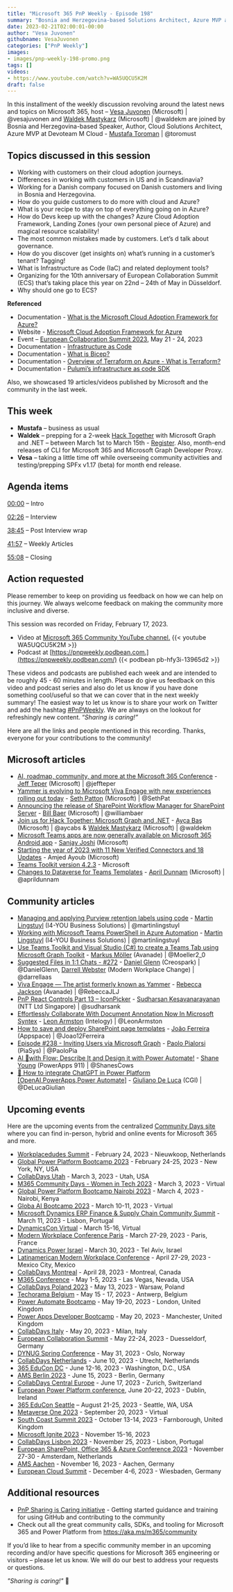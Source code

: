 ```yaml
---
title: "Microsoft 365 PnP Weekly - Episode 198"
summary: "Bosnia and Herzegovina-based Solutions Architect, Azure MVP at Devoteam M Cloud - Mustafa Toroman joins Microsoft’s Vesa Juvonen and Waldek Mastykarz in a discussion about cloud adoption, governance, staying current, IaC, ECS plus 19 articles."
date: 2023-02-21T02:00:01-00:00
author: "Vesa Juvonen"
githubname: VesaJuvonen
categories: ["PnP Weekly"]
images:
- images/pnp-weekly-198-promo.png
tags: []
videos:
- https://www.youtube.com/watch?v=WA5UQCU5K2M
draft: false
---
```

 
In this installment of the weekly discussion revolving around the latest news and topics on Microsoft 365, host – [Vesa Juvonen](http://twitter.com/vesajuvonen) (Microsoft) \| @vesajuvonen and [Waldek Mastykarz](http://twitter.com/waldekm) (Microsoft) \| @waldekm are joined by Bosnia and Herzegovina-based Speaker, Author, Cloud Solutions Architect, Azure MVP at Devoteam M Cloud - [Mustafa Toroman](https://twitter.com/toromust) \| @toromust

## Topics discussed in this session

* Working with customers on their cloud adoption journeys.
* Differences in working with customers in US and in Scandinavia?
* Working for a Danish company focused on Danish customers and living in Bosnia and Herzegovina.
* How do you guide customers to do more with cloud and Azure?
* What is your recipe to stay on top of everything going on in Azure?
* How do Devs keep up with the changes? Azure Cloud Adoption Framework, Landing Zones (your own personal piece of Azure) and magical resource scalability!
* The most common mistakes made by customers. Let’s d talk about governance.
* How do you discover (get insights on) what’s running in a customer’s tenant? Tagging!
* What is Infrastructure as Code (IaC) and related deployment tools?
* Organizing for the 10th anniversary of European Collaboration Summit (ECS) that’s taking place this year on 22nd – 24th of May in Düsseldorf.
* Why should one go to ECS?

**Referenced**

* Documentation - [What is the Microsoft Cloud Adoption Framework for Azure?](https://learn.microsoft.com/azure/cloud-adoption-framework/overview)
* Website - [Microsoft Cloud Adoption Framework for Azure](https://azure.microsoft.com/solutions/cloud-enablement/cloud-adoption-framework/#overview)
* Event – [European Collaboration Summit 2023](https://communitydays.org/event/2023-05-22/european-collaboration-summit-2023), May 21 - 24, 2023
* Documentation - [Infrastructure as Code](https://learn.microsoft.com/azure/cloud-adoption-framework/ready/considerations/infrastructure-as-code)
* Documentation - [What is Bicep?](https://learn.microsoft.com/azure/azure-resource-manager/bicep/overview?tabs=bicep)
* Documentation - [Overview of Terraform on Azure - What is Terraform?](https://learn.microsoft.com/azure/developer/terraform/overview)
* Documentation - [Pulumi’s infrastructure as code SDK](https://www.pulumi.com/azure/)

Also, we showcased 19 articles/videos published by Microsoft and the community in the last week.

## This week

* **Mustafa** – business as usual
* **Waldek** – prepping for a 2-week [Hack Together](https://aka.ms/hack-together) with Microsoft Graph and .NET – between March 1st to March 15th - [Register](https://forms.office.com/Pages/ResponsePage.aspx?id=v4j5cvGGr0GRqy180BHbR0ktYAUCTtVIvJkJdFsfkalUMlM0SVBXRjIyTEFJQVFYOUMzTDE2SEY1WS4u). Also, month-end releases of CLI for Microsoft 365 and Microsoft Graph Developer Proxy.
* **Vesa** – taking a little time off while overseeing community activities and testing/prepping SPFx v1.17 (beta) for month end release.

## Agenda items

[00:00](https://youtu.be/WA5UQCU5K2M?t=0) – Intro

[02:26](https://youtu.be/WA5UQCU5K2M?t=146) – Interview

[38:45](https://youtu.be/WA5UQCU5K2M?t=2325) – Post Interview wrap

[41:57](https://youtu.be/WA5UQCU5K2M?t=2517) – Weekly Articles

[55:08](https://youtu.be/WA5UQCU5K2M?t=3308) – Closing

## Action requested

Please remember to keep on providing us feedback on how we can help on this journey. We always welcome feedback on making the community more inclusive and diverse.

This session was recorded on Friday, February 17, 2023.

*   Video at [Microsoft 365 Community YouTube channel.](https://aka.ms/m365pnp-videos)
    {{< youtube WA5UQCU5K2M >}}
*   Podcast at [https://pnpweekly.podbean.com.](https://pnpweekly.podbean.com/) 
    {{< podbean pb-hfy3i-13965d2 >}}   

These videos and podcasts are published each week and are intended to be roughly 45 - 60 minutes in length.  Please do give us feedback on this video and podcast series and also do let us know if you have done something cool/useful so that we can cover that in the next weekly summary! The easiest way to let us know is to share your work on Twitter and add the hashtag [#PnPWeekly](https://twitter.com/search?q=%23pnpweekly). We are always on the lookout for refreshingly new content. “_Sharing is caring!”_ 

Here are all the links and people mentioned in this recording. Thanks, everyone for your contributions to the community!

## Microsoft articles

* [AI, roadmap, community, and more at the Microsoft 365 Conference](https://techcommunity.microsoft.com/t5/microsoft-365-blog/ai-roadmap-community-and-more-at-the-microsoft-365-conference/ba-p/3739698) - [Jeff Teper](https://twitter.com/jeffteper) (Microsoft) | @jeffteper
* [Yammer is evolving to Microsoft Viva Engage with new experiences rolling out today](https://www.microsoft.com/microsoft-365/blog/2023/02/13/yammer-is-evolving-to-microsoft-viva-engage-with-new-experiences-rolling-out-today/) - [Seth Patton](https://twitter.com/SethPat) (Microsoft) | @SethPat
* [Announcing the release of SharePoint Workflow Manager for SharePoint Server](https://techcommunity.microsoft.com/t5/microsoft-sharepoint-blog/announcing-the-release-of-sharepoint-workflow-manager-for/ba-p/3744881) - [Bill Baer](https://twitter.com/williambaer) (Microsoft) | @williambaer
* [Join us for Hack Together: Microsoft Graph and .NET](https://devblogs.microsoft.com/microsoft365dev/join-us-for-hack-together-microsoft-graph-and-net/) - [Ayça Baş](https://twitter.com/aycabs) (Microsoft) | @aycabs & [Waldek Mastykarz](https://twitter.com/waldekm) (Microsoft) | @waldekm
* [Microsoft Teams apps are now generally available on Microsoft 365 Android app](https://devblogs.microsoft.com/microsoft365dev/microsoft-teams-apps-are-now-generally-available-on-microsoft-365-android-app/) - [Sanjay Joshi](https://www.linkedin.com/in/sanjayjoshi01/) (Microsoft)
* [Starting the year of 2023 with 11 New Verified Connectors and 18 Updates](https://powerautomate.microsoft.com/blog/starting-the-year-of-2023-with-11-new-verified-connectors-and-18-updates/) - Amjed Ayoub (Microsoft)
* [Teams Toolkit version 4.2.3](https://marketplace.visualstudio.com/items/TeamsDevApp.ms-teams-vscode-extension/changelog) - Microsoft
* [Changes to Dataverse for Teams Templates](https://www.youtube.com/watch?v=Lm0j7zlPZ2g) - [April Dunnam](https://twitter.com/aprildunnam) (Microsoft) | @aprildunnam

## Community articles

* [Managing and applying Purview retention labels using code](https://www.blimped.nl/managing-and-applying-purview-retention-labels-using-code/) - [Martin Lingstuyl](https://twitter.com/martinlingstuyl) (I4-YOU Business Solutions) | @martinlingstuyl
* [Working with Microsoft Teams PowerShell in Azure Automation](https://www.blimped.nl/working-with-teams-powershell-in-azure-automation/) - [Martin Lingstuyl](https://twitter.com/martinlingstuyl) (I4-YOU Business Solutions) | @martinlingstuyl
* [Use Teams Toolkit and Visual Studio (C#) to create a Teams Tab using Microsoft Graph Toolkit](https://mmsharepoint.wordpress.com/2023/02/16/use-teams-toolkit-and-visual-studio-c-to-create-a-teams-tab-using-microsoft-graph-toolkit/) - [Markus Möller](https://twitter.com/Moeller2_0) (Avanade) | @Moeller2_0
* [Suggested Files in 1:1 Chats - #272](https://www.messagecentershow.com/e/suggested-files-in-11-chats-272/) - [Daniel Glenn](https://twitter.com/DanielGlenn) (Creospark) | @DanielGlenn, [Darrell Webster](http://twitter.com/darrellaas) (Modern Workplace Change) | @darrellaas
* [Viva Engage — The artist formerly known as Yammer](https://regarding365.com/viva-engage-the-artist-formerly-known-as-yammer-59002e6defe4) - [Rebecca Jackson](https://twitter.com/RebeccaJLJ) (Avanade) | @RebeccaJLJ
* [PnP React Controls Part 13 – IconPicker](https://spknowledge.com/2023/02/16/pnp-react-controls-part-13-iconpicker/) - [Sudharsan Kesavanarayanan](https://www.linkedin.com/in/sudharsan-kesavanarayanan-75b2bbb/) (NTT Ltd Singapore) | @sudharsank
* [Effortlessly Collaborate With Document Annotation Now In Microsoft Syntex](https://www.leonarmston.com/2023/02/effortlessly-collaborate-with-document-annotation-now-in-microsoft-syntex/) - [Leon Armston](https://twitter.com/LeonArmston) (Intelogy) | @LeonArmston
* [How to save and deploy SharePoint page templates](https://sharepoint.handsontek.net/2023/02/15/save-deploy-sharepoint-pages-templates/) - [João Ferreira](https://twitter.com/Joao12Ferreira) (Appspace) | @Joao12Ferreira
* [Episode #238 - Inviting Users via Microsoft Graph](https://www.youtube.com/watch?v=UUS1uvbXa2M) - [Paolo Pialorsi](https://twitter.com/PaoloPia) (PiaSys) | @PaoloPia
* [AI 🤖with Flow: Describe It and Design it with Power Automate!](https://www.youtube.com/watch?v=-ywtbzA5iiI) - [Shane Young](https://twitter.com/ShanesCows) (PowerApps 911) | @ShanesCows
* [🤖 How to integrate ChatGPT in Power Platform [OpenAI,PowerApps,Power Automate]](https://www.youtube.com/watch?v=ivIKwSWxrI8) - [Giuliano De Luca](https://twitter.com/DeLucaGiulian) (CGI) | @DeLucaGiulian

## Upcoming events

Here are the upcoming events from the centralized [Community Days site](https://communitydays.org/events?when=upcoming) where you can find in-person, hybrid and online events for Microsoft 365 and more.

* [Workplacedudes Summit](https://www.communitydays.org/event/2023-02-24/workplacedudes-summit) - February 24, 2023 - Nieuwkoop, Netherlands
* [Global Power Platform Bootcamp 2023](https://www.communitydays.org/event/2023-02-24/global-power-platform-bootcamp-2023-new-york) - February 24-25, 2023 - New York, NY, USA
* [CollabDays Utah](https://www.collabdays.org/2023-utah/) - March 3, 2023 - Utah, USA
* [M365 Community Days - Women in Tech 2023](https://www.communitydays.org/event/2023-03-03/m365-community-days-women-in-tech-2023) - March 3, 2023 - Virtual
* [Global Power Platform Bootcamp Nairobi 2023](https://www.communitydays.org/event/2023-03-04/global-power-platform-bootcamp-nairobi-2023#home) - March 4, 2023 - Nairobi, Kenya
* [Globa AI Bootcamp 2023](https://www.communitydays.org/event/2023-03-10/global-ai-bootcamp-2023) - March 10-11, 2023 - Virtual
* [Microsoft Dynamics ERP Finance & Supply Chain Community Summit](https://www.communitydays.org/event/2023-03-11/dynamics-365-finance-and-supply-chain-summit) - March 11, 2023 - Lisbon, Portugal
* [DynamicsCon Virtual](https://www.communitydays.org/event/2023-03-15/dynamicscon-virtual) - March 15-16, Virtual
* [Modern Workplace Conference Paris](https://modern-workplace.pro/) - March 27-29, 2023 - Paris, France
* [Dynamics Power Israel](https://www.communitydays.org/event/2023-03-30/dynamics-power-israel) - March 30, 2023 - Tel Aviv, Israel
* [Latinamerican Modern Workplace Conference](https://www.communitydays.org/event/2023-04-27/get-cslatam-conference-2023) - April 27-29, 2023 - Mexico City, Mexico
* [CollabDays Montreal](https://www.collabdays.org/2023-montreal/) - April 28, 2023 - Montreal, Canada
* [M365 Conference](https://m365conf.com/#!/) - May 1-5, 2023 - Las Vegas, Nevada, USA
* [CollabDays Poland 2023](https://www.communitydays.org/event/2023-05-13/collabdays-poland-2023) - May 13, 2023 - Warsaw, Poland
* [Techorama Belgium](https://www.techorama.be/) - May 15 - 17, 2023 - Antwerp, Belgium
* [Power Automate Bootcamp](https://www.communitydays.org/event/2023-05-19/power-automate-bootcamp-2023) - May 19-20, 2023 - London, United Kingdom
* [Power Apps Developer Bootcamp](https://www.communitydays.org/event/2023-05-20/power-apps-developer-bootcamp) - May 20, 2023 - Manchester, United Kingdom
* [CollabDays Italy](https://www.collabdays.org/2023-italy/) - May 20, 2023 - Milan, Italy
* [European Collaboration Summit](https://www.collabsummit.eu/) - May 22-24, 2023 - Duesseldorf, Germany
* [DYNUG Spring Conference](https://www.communitydays.org/event/2023-05-31/dynug-spring-conference) - May 31, 2023 - Oslo, Norway
* [CollabDays Netherlands](https://www.communitydays.org/event/2023-06-10/collabdays-netherlands-2023) - June 10, 2023 - Utrecht, Netherlands
* [365 EduCon DC](https://365educon.com/DC/) - June 12-16, 2023 - Washington, D.C., USA
* [AMS Berlin 2023](https://www.communitydays.org/event/2023-06-15/amsberlin-2023) - June 15, 2023 - Berlin, Germany
* [CollabDays Central Europe](https://www.collabdays.org/2023-ce/) - June 17, 2023 - Zurich, Switzerland
* [European Power Platform conference](https://www.sharepointeurope.com/european-power-platform-conference/), June 20-22, 2023 - Dublin, Ireland
* [365 EduCon Seattle](https://365educon.com/Seattle/) – August 21-25, 2023 - Seattle, WA, USA
* [Metaverse One 2023](https://www.communitydays.org/event/2023-09-20/metaverse-one-2023) - September 20, 2023 - Virtual
* [South Coast Summit 2023](https://www.southcoastsummit.com/) - October 13-14, 2023 - Farnborough, United Kingdom
* [Microsoft Ignite 2023](https://ignite.microsoft.com/) - November 15-16, 2023
* [CollabDays Lisbon 2023](https://www.collabdays.org/2023-lisbon/) - November 25, 2023 - Lisbon, Portugal
* [European SharePoint, Office 365 & Azure Conference 2023](https://www.sharepointeurope.com/) - November 27-30 - Amsterdam, Netherlands
* [AMS Aachen](https://www.communitydays.org/event/2023-11-16/ams-aachen) - November 16, 2023 - Aachen, Germany
* [European Cloud Summit](https://www.cloudsummit.eu/) - December 4-6, 2023 - Wiesbaden, Germany

## Additional resources

* [PnP Sharing is Caring initiative](https://aka.ms/sharing-is-caring) - Getting started guidance and training for using GitHub and contributing to the community
* Check out all the great community calls, SDKs, and tooling for Microsoft 365 and Power Platform from <https://aka.ms/m365/community>

If you’d like to hear from a specific community member in an upcoming recording and/or have specific questions for Microsoft 365 engineering or visitors – please let us know. We will do our best to address your requests or questions.

_"Sharing is caring!"_ 🧡

